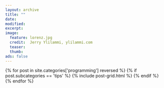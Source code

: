 ```yaml
---
layout: archive
title: ""
date: 
modified:
excerpt:
image:
  feature: lorenz.jpg
  credit:  Jerry Ylilammi, ylilammi.com
  teaser:
  thumb:
ads: false
---
```


<div class="tiles">
{% for post in site.categories['programming'] reversed %}
    {% if post.subcategories == 'tips' %}
	    {% include post-grid.html %}
    {% endif %}
{% endfor %}
</div><!-- /.tiles -->
